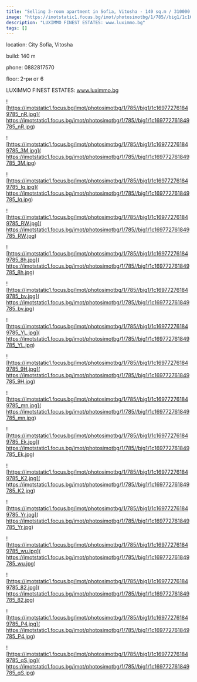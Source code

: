 ```yaml
---
title: "Selling 3-room apartment in Sofia, Vitosha - 140 sq.m / 310000 EUR :: imot.bg Ad"
image: "https://imotstatic1.focus.bg/imot/photosimotbg/1/785//big1/1c169772761849785_hm.jpg"
description: "LUXIMMO FINEST ESTATES: www.luximmo.bg"
tags: []
---
```


location: City Sofia, Vitosha

build: 140 m

phone: 0882817570

floor: 2-ри от 6

LUXIMMO FINEST ESTATES: www.luximmo.bg


![https://imotstatic1.focus.bg/imot/photosimotbg/1/785//big1/1c169772761849785_nR.jpg]( https://imotstatic1.focus.bg/imot/photosimotbg/1/785//big1/1c169772761849785_nR.jpg)


![https://imotstatic1.focus.bg/imot/photosimotbg/1/785//big1/1c169772761849785_3M.jpg]( https://imotstatic1.focus.bg/imot/photosimotbg/1/785//big1/1c169772761849785_3M.jpg)


![https://imotstatic1.focus.bg/imot/photosimotbg/1/785//big1/1c169772761849785_lq.jpg]( https://imotstatic1.focus.bg/imot/photosimotbg/1/785//big1/1c169772761849785_lq.jpg)


![https://imotstatic1.focus.bg/imot/photosimotbg/1/785//big1/1c169772761849785_RW.jpg]( https://imotstatic1.focus.bg/imot/photosimotbg/1/785//big1/1c169772761849785_RW.jpg)


![https://imotstatic1.focus.bg/imot/photosimotbg/1/785//big1/1c169772761849785_8h.jpg]( https://imotstatic1.focus.bg/imot/photosimotbg/1/785//big1/1c169772761849785_8h.jpg)


![https://imotstatic1.focus.bg/imot/photosimotbg/1/785//big1/1c169772761849785_bv.jpg]( https://imotstatic1.focus.bg/imot/photosimotbg/1/785//big1/1c169772761849785_bv.jpg)


![https://imotstatic1.focus.bg/imot/photosimotbg/1/785//big1/1c169772761849785_YL.jpg]( https://imotstatic1.focus.bg/imot/photosimotbg/1/785//big1/1c169772761849785_YL.jpg)


![https://imotstatic1.focus.bg/imot/photosimotbg/1/785//big1/1c169772761849785_9H.jpg]( https://imotstatic1.focus.bg/imot/photosimotbg/1/785//big1/1c169772761849785_9H.jpg)


![https://imotstatic1.focus.bg/imot/photosimotbg/1/785//big1/1c169772761849785_mn.jpg]( https://imotstatic1.focus.bg/imot/photosimotbg/1/785//big1/1c169772761849785_mn.jpg)


![https://imotstatic1.focus.bg/imot/photosimotbg/1/785//big1/1c169772761849785_Ek.jpg]( https://imotstatic1.focus.bg/imot/photosimotbg/1/785//big1/1c169772761849785_Ek.jpg)


![https://imotstatic1.focus.bg/imot/photosimotbg/1/785//big1/1c169772761849785_K2.jpg]( https://imotstatic1.focus.bg/imot/photosimotbg/1/785//big1/1c169772761849785_K2.jpg)


![https://imotstatic1.focus.bg/imot/photosimotbg/1/785//big1/1c169772761849785_Yr.jpg]( https://imotstatic1.focus.bg/imot/photosimotbg/1/785//big1/1c169772761849785_Yr.jpg)


![https://imotstatic1.focus.bg/imot/photosimotbg/1/785//big1/1c169772761849785_wu.jpg]( https://imotstatic1.focus.bg/imot/photosimotbg/1/785//big1/1c169772761849785_wu.jpg)


![https://imotstatic1.focus.bg/imot/photosimotbg/1/785//big1/1c169772761849785_82.jpg]( https://imotstatic1.focus.bg/imot/photosimotbg/1/785//big1/1c169772761849785_82.jpg)


![https://imotstatic1.focus.bg/imot/photosimotbg/1/785//big1/1c169772761849785_P4.jpg]( https://imotstatic1.focus.bg/imot/photosimotbg/1/785//big1/1c169772761849785_P4.jpg)


![https://imotstatic1.focus.bg/imot/photosimotbg/1/785//big1/1c169772761849785_qS.jpg]( https://imotstatic1.focus.bg/imot/photosimotbg/1/785//big1/1c169772761849785_qS.jpg)


